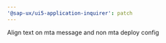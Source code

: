 ```yaml
---
'@sap-ux/ui5-application-inquirer': patch
---
```


Align text on mta message and non mta deploy config
